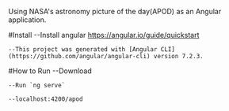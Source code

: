 
Using NASA's astronomy picture of the day(APOD) as an Angular application.

#Install
	--Install angular  https://angular.io/guide/quickstart
  
	--This project was generated with [Angular CLI](https://github.com/angular/angular-cli) version 7.2.3.

#How to Run
	--Download

	--Run `ng serve`

 	--localhost:4200/apod













